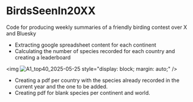# BirdsSeenIn20XX
Code for producing weekly summaries of a friendly birding contest over X and Bluesky

* Extracting google spreadsheet content for each continent
* Calculating the number of species recorded for each country and creating a leaderboard

<img ![A1_top40_2025-05-25](https://github.com/user-attachments/assets/f0766285-cecc-4ecb-84f9-e76692a08cbf) style="display: block; margin: auto;" />
  
* Creating a pdf per country with the species already recorded in the current year and the one to be added.
* Creating pdf for blank species per continent and world.

